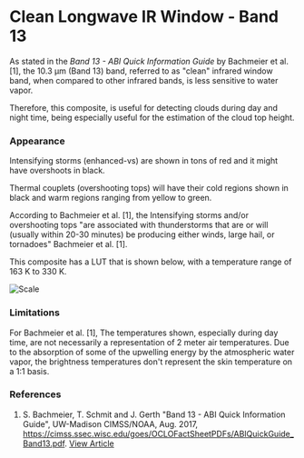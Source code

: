 # Clean Longwave IR Window - Band 13

As stated in the *Band 13 - ABI Quick Information Guide* by Bachmeier et al. [1], the 10.3 µm (Band 13) band, referred to as "clean" infrared window band, when compared to other infrared bands, is less sensitive to water vapor.

Therefore, this composite, is useful for detecting clouds during day and night time, being especially useful for the estimation of the cloud top height.

### Appearance

Intensifying storms (enhanced-vs) are shown in tons of red and it might have overshoots in black.

Thermal couplets (overshooting tops) will have their cold regions shown in black and warm regions ranging from yellow to green.

According to Bachmeier et al. [1], the Intensifying storms and/or overshooting tops "are associated with thunderstorms that are or will (usually within 20-30 minutes) be producing either winds, large hail, or tornadoes" Bachmeier et al. [1].

This composite has a LUT that is shown below, with a temperature range of 163 K to 330 K.

![Scale](lut/cal/abi_ir_11-15.png)

### Limitations

For Bachmeier et al. [1], The temperatures shown, especially during day time, are not necessarily a representation of 2 meter air temperatures. Due to the absorption of some of the upwelling energy by the atmospheric water vapor, the brightness temperatures don't represent the skin temperature on a 1:1 basis.


### References

1. S. Bachmeier, T. Schmit and J. Gerth "Band 13 - ABI Quick Information Guide", UW-Madison CIMSS/NOAA, Aug. 2017, https://cimss.ssec.wisc.edu/goes/OCLOFactSheetPDFs/ABIQuickGuide_Band13.pdf. [View Article](https://cimss.ssec.wisc.edu/goes/OCLOFactSheetPDFs/ABIQuickGuide_Band13.pdf)
